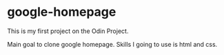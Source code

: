 # google-homepage

This is my first project on the Odin Project.

Main goal to clone google homepage.
Skills I going to use is html and css.